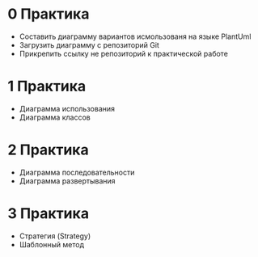 # 0 Практика
* Составить диаграмму вариантов исмользованя на языке PlantUml 
* Загрузить диаграмму с репозиторий Git
* Прикрепить ссылку не репозиторий к практической работе 
# 1 Практика
* Диаграмма использования
* Диаграмма классов
# 2 Практика
* Диаграмма последовательности
* Диаграмма развертывания
# 3 Практика
* Стратегия (Strategy)
* Шаблонный метод
